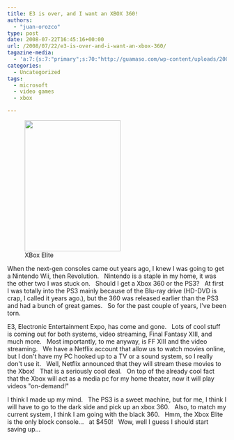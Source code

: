 ```yaml
---
title: E3 is over, and I want an XBOX 360!
authors: 
  - "juan-orozco"
type: post
date: 2008-07-22T16:45:16+00:00
url: /2008/07/22/e3-is-over-and-i-want-an-xbox-360/
tagazine-media:
  - 'a:7:{s:7:"primary";s:70:"http://guamaso.com/wp-content/uploads/2008/07/xbox-elite-1-220x300.jpg";s:6:"images";a:1:{s:70:"http://guamaso.com/wp-content/uploads/2008/07/xbox-elite-1-220x300.jpg";a:6:{s:8:"file_url";s:70:"http://guamaso.com/wp-content/uploads/2008/07/xbox-elite-1-220x300.jpg";s:5:"width";s:3:"220";s:6:"height";s:3:"300";s:4:"type";s:5:"image";s:4:"area";s:5:"66000";s:9:"file_path";s:0:"";}}s:6:"videos";a:0:{}s:11:"image_count";s:1:"1";s:6:"author";s:7:"8033531";s:7:"blog_id";s:8:"17975075";s:9:"mod_stamp";s:19:"2008-07-22 16:45:16";}'
categories:
  - Uncategorized
tags:
  - microsoft
  - video games
  - xbox

---
```

<figure id="attachment_543" aria-describedby="caption-attachment-543" style="width: 220px" class="wp-caption alignleft"><img class="size-medium wp-image-543" title="xbox-elite-1" src="https://i0.wp.com/guamaso.com/wp-content/uploads/2008/07/xbox-elite-1-220x300.jpg?resize=220%2C300" alt="" width="220" height="300" data-recalc-dims="1" /><figcaption id="caption-attachment-543" class="wp-caption-text">XBox Elite</figcaption></figure>

When the next-gen consoles came out years ago, I knew I was going to get a Nintendo Wii, then Revolution.   Nintendo is a staple in my home, it was the other two I was stuck on.   Should I get a Xbox 360 or the PS3?   At first I was totally into the PS3 mainly because of the Blu-ray drive (HD-DVD is crap, I called it years ago.), but the 360 was released earlier than the PS3 and had a bunch of great games.   So for the past couple of years, I've been torn.

E3, Electronic Entertainment Expo, has come and gone.   Lots of cool stuff is coming out for both systems, video streaming, Final Fantasy XIII, and much more.   Most importantly, to me anyway, is FF XIII and the video streaming.   We have a Netflix account that allow us to watch movies online, but I don't have my PC hooked up to a TV or a sound system, so I really don't use it.   Well, Netflix announced that they will stream these movies to the Xbox!   That is a seriously cool deal.   On top of the already cool fact that the Xbox will act as a media pc for my home theater, now it will play videos "on-demand!"

I think I made up my mind.   The PS3 is a sweet machine, but for me, I think I will have to go to the dark side and pick up an xbox 360.   Also, to match my current system, I think I am going with the black 360.   Hmm, the Xbox Elite is the only block console...   at $450!   Wow, well I guess I should start saving up...